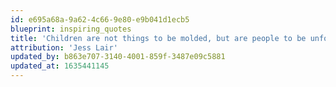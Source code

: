 ```yaml
---
id: e695a68a-9a62-4c66-9e80-e9b041d1ecb5
blueprint: inspiring_quotes
title: 'Children are not things to be molded, but are people to be unfolded.'
attribution: 'Jess Lair'
updated_by: b863e707-3140-4001-859f-3487e09c5881
updated_at: 1635441145
---
```

